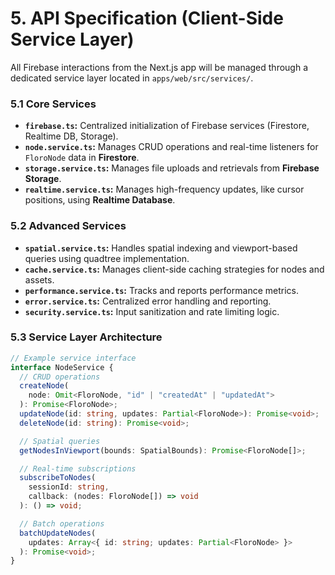 # 5. API Specification (Client-Side Service Layer)

All Firebase interactions from the Next.js app will be managed through a dedicated service layer located in `apps/web/src/services/`.

### 5.1 Core Services

- **`firebase.ts`:** Centralized initialization of Firebase services (Firestore, Realtime DB, Storage).
- **`node.service.ts`:** Manages CRUD operations and real-time listeners for `FloroNode` data in **Firestore**.
- **`storage.service.ts`:** Manages file uploads and retrievals from **Firebase Storage**.
- **`realtime.service.ts`:** Manages high-frequency updates, like cursor positions, using **Realtime Database**.

### 5.2 Advanced Services

- **`spatial.service.ts`:** Handles spatial indexing and viewport-based queries using quadtree implementation.
- **`cache.service.ts`:** Manages client-side caching strategies for nodes and assets.
- **`performance.service.ts`:** Tracks and reports performance metrics.
- **`error.service.ts`:** Centralized error handling and reporting.
- **`security.service.ts`:** Input sanitization and rate limiting logic.

### 5.3 Service Layer Architecture

```typescript
// Example service interface
interface NodeService {
  // CRUD operations
  createNode(
    node: Omit<FloroNode, "id" | "createdAt" | "updatedAt">
  ): Promise<FloroNode>;
  updateNode(id: string, updates: Partial<FloroNode>): Promise<void>;
  deleteNode(id: string): Promise<void>;

  // Spatial queries
  getNodesInViewport(bounds: SpatialBounds): Promise<FloroNode[]>;

  // Real-time subscriptions
  subscribeToNodes(
    sessionId: string,
    callback: (nodes: FloroNode[]) => void
  ): () => void;

  // Batch operations
  batchUpdateNodes(
    updates: Array<{ id: string; updates: Partial<FloroNode> }>
  ): Promise<void>;
}
```
